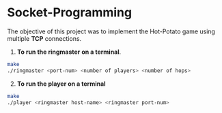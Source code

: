 Socket-Programming
==================

The objective of this project was to implement the Hot-Potato game using multiple **TCP** connections.

1. **To run the ringmaster on a terminal**.  

```bash
make
./ringmaster <port-num> <number of players> <number of hops>
```

2. **To run the player on a terminal**  

```bash
make
./player <ringmaster host-name> <ringmaster port-num>
```

